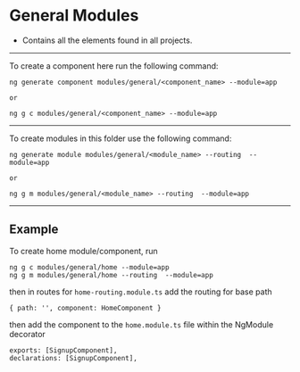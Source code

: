 # General Modules

- Contains all the elements found in all projects.

---

To create a component here run the following command:

```
ng generate component modules/general/<component_name> --module=app

or

ng g c modules/general/<component_name> --module=app
```

---

To create modules in this folder use the following command:

```
ng generate module modules/general/<module_name> --routing  --module=app

or

ng g m modules/general/<module_name> --routing  --module=app
```

---

## Example

To create home module/component, run

```
ng g c modules/general/home --module=app
ng g m modules/general/home --routing  --module=app
```

then in routes for `home-routing.module.ts` add the routing for base path

```
{ path: '', component: HomeComponent }
```

then add the component to the `home.module.ts` file within the NgModule decorator

```
exports: [SignupComponent],
declarations: [SignupComponent],
```
